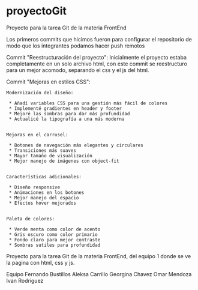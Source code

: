 # proyectoGit
Proyecto para la tarea Git de la materia FrontEnd

Los primeros commits que hicimos fueron para configurar el repositorio de modo que los integrantes podamos hacer push remotos

Commit "Reestructuración del proyecto": Inicialmente el proyecto estaba completamente en un solo archivo html, con este commit se reestructuro para un mejor acomodo, separando el css y el js del html.

Commit "Mejoras en estilos CSS":

    Modernización del diseño:

     * Añadí variables CSS para una gestión más fácil de colores
     * Implementé gradientes en header y footer
     * Mejoré las sombras para dar más profundidad
     * Actualicé la tipografía a una más moderna


    Mejoras en el carrusel:

     * Botones de navegación más elegantes y circulares
     * Transiciones más suaves
     * Mayor tamaño de visualización
     * Mejor manejo de imágenes con object-fit


    Características adicionales:

     * Diseño responsive
     * Animaciones en los botones
     * Mejor manejo del espacio
     * Efectos hover mejorados


    Paleta de colores:

     * Verde menta como color de acento
     * Gris oscuro como color primario
     * Fondo claro para mejor contraste
     * Sombras sutiles para profundidad

Proyecto para la tarea Git de la materia FrontEnd, del equipo 1 donde se ve la pagina con html, css y js.

Equipo
Fernando Bustillos
Aleksa Carrillo
Georgina Chavez
Omar Mendoza 
Ivan Rodriguez

